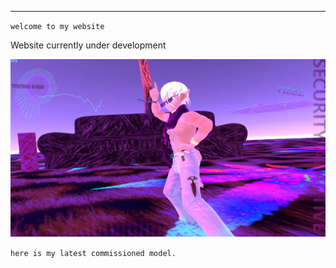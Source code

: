

----------------------------------------






`welcome to my website`

Website currently under development 






![image](https://raw.githubusercontent.com/VIRTUAL-K4MI-CLUB/Master/gh-pages/274068227_704191123909429_5075561750844527944_n.jpg)























































`here is my latest commissioned model.`
